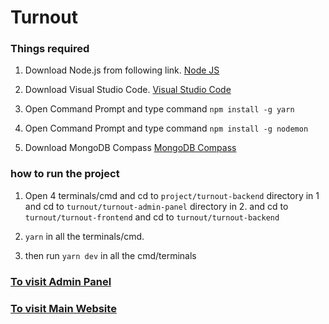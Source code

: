 # Turnout

### Things required

1. Download Node.js from following link.
   [Node JS](https://nodejs.org/en)

2. Download Visual Studio Code.
   [Visual Studio Code](https://code.visualstudio.com/download)

3. Open Command Prompt and type command `npm install -g yarn`

4. Open Command Prompt and type command `npm install -g nodemon`

5. Download MongoDB Compass [MongoDB Compass](https://www.mongodb.com/products/compass)

### how to run the project

1. Open 4 terminals/cmd and cd to `project/turnout-backend` directory in 1 and cd to `turnout/turnout-admin-panel` directory in 2.
   and cd to `turnout/turnout-frontend` and cd to `turnout/turnout-backend`

2. `yarn` in all the terminals/cmd.
3. then run `yarn dev` in all the cmd/terminals

### [To visit Admin Panel](http://localhost:3000)

### [To visit Main Website](http://localhost:6060)
